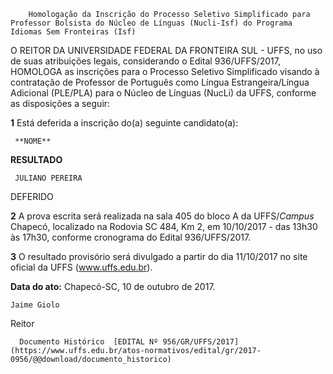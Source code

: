         Homologação da Inscrição do Processo Seletivo Simplificado para Professor Bolsista do Núcleo de Línguas (Nucli-Isf) do Programa Idiomas Sem Fronteiras (Isf)  

O REITOR DA UNIVERSIDADE FEDERAL DA FRONTEIRA SUL - UFFS, no uso de suas atribuições legais, considerando o Edital 936/UFFS/2017, HOMOLOGA as inscrições para o Processo Seletivo Simplificado visando à contratação de Professor de Português como Língua Estrangeira/Língua Adicional (PLE/PLA) para o Núcleo de Línguas (NucLi) da UFFS, conforme as disposições a seguir:

  

 **1** Está deferida a inscrição do(a) seguinte candidato(a):

     **NOME**

   **RESULTADO**

     JULIANO PEREIRA

   DEFERIDO

      

 **2** A prova escrita será realizada na sala 405 do bloco A da UFFS/*Campus* Chapecó, localizado na Rodovia SC 484, Km 2, em 10/10/2017 - das 13h30 às 17h30, conforme cronograma do Edital 936/UFFS/2017.

  

 **3** O resultado provisório será divulgado a partir do dia 11/10/2017 no site oficial da UFFS (www.uffs.edu.br).

   **Data do ato:** Chapecó-SC, 10 de outubro de 2017.   
 

    Jaime Giolo   
 Reitor 

      Documento Histórico  [EDITAL Nº 956/GR/UFFS/2017](https://www.uffs.edu.br/atos-normativos/edital/gr/2017-0956/@@download/documento_historico)     
      